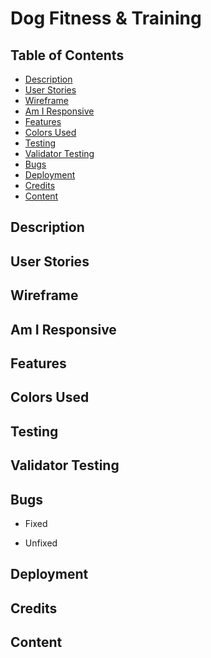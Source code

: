 # Dog Fitness & Training

## Table of Contents

* [Description](#description)
* [User Stories](#user-stories)
* [Wireframe](#wireframe)
* [Am I Responsive](#am-i-responsive)
* [Features](#features)
* [Colors Used](#colors-used)
* [Testing](#testing)
* [Validator Testing](#validator-testing)
* [Bugs](#bugs)
* [Deployment](#deployment)
* [Credits](#credits)
* [Content](#content)

<a name="description"></a>
## Description

<a name="user-stories"></a>
## User Stories

<a name="wireframe"></a>
## Wireframe

<a name="am-i-responsive"></a>
## Am I Responsive

<a name="features"></a>
## Features

<a name="colors-used"></a>
## Colors Used

<a name="testing"></a>
## Testing

<a name="validator-testing"></a>
## Validator Testing

<a name="bugs"></a>
## Bugs
* Fixed

* Unfixed

<a name="deployment"></a>
## Deployment

<a name="credits"></a>
## Credits

<a name="content"></a>
## Content